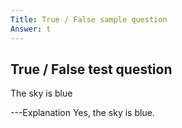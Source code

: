 ```yaml
---
Title: True / False sample question
Answer: t
---
```

## True / False test question

The sky is blue

---Explanation
Yes, the sky is blue. 